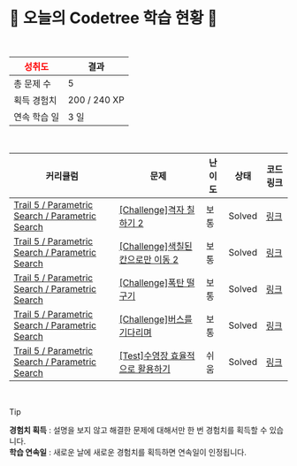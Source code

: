 # 🌲 오늘의 Codetree 학습 현황 🌲

<br />

| <span style="color:red;display:block;text-align:center;"> **성취도**</span> | 결과 |
|---|---|
| 총 문제 수 | 5 |
| 획득 경험치 | 200 / 240 XP |
| 연속 학습 일 | 3 일 |

<br />

|커리큘럼|문제|난이도|상태|코드 링크|
|---|---|---|---|---|
|[Trail 5 / Parametric Search / Parametric Search](https://www.codetree.ai/trail-info/intermediate-mid/)|[[Challenge]격자 칠하기 2](https://www.codetree.ai/trails/complete/curated-cards/challenge-painting-the-grid-2/)|보통|Solved|[링크](https://github.com/starboxxxx/CodindTest_CodeTree/blob/main/250613/%EA%B2%A9%EC%9E%90%20%EC%B9%A0%ED%95%98%EA%B8%B0%202/painting-the-grid-2.java)|
|[Trail 5 / Parametric Search / Parametric Search](https://www.codetree.ai/trail-info/intermediate-mid/)|[[Challenge]색칠된 칸으로만 이동 2](https://www.codetree.ai/trails/complete/curated-cards/challenge-move-to-the-colored-space-only-2/)|보통|Solved|[링크](https://github.com/starboxxxx/CodindTest_CodeTree/blob/main/250613/%EC%83%89%EC%B9%A0%EB%90%9C%20%EC%B9%B8%EC%9C%BC%EB%A1%9C%EB%A7%8C%20%EC%9D%B4%EB%8F%99%202/move-to-the-colored-space-only-2.java)|
|[Trail 5 / Parametric Search / Parametric Search](https://www.codetree.ai/trail-info/intermediate-mid/)|[[Challenge]폭탄 떨구기](https://www.codetree.ai/trails/complete/curated-cards/challenge-drop-the-bomb/)|보통|Solved|[링크](https://github.com/starboxxxx/CodindTest_CodeTree/blob/main/250613/%ED%8F%AD%ED%83%84%20%EB%96%A8%EA%B5%AC%EA%B8%B0/drop-the-bomb.java)|
|[Trail 5 / Parametric Search / Parametric Search](https://www.codetree.ai/trail-info/intermediate-mid/)|[[Challenge]버스를 기다리며](https://www.codetree.ai/trails/complete/curated-cards/challenge-waiting-for-the-bus/)|보통|Solved|[링크](https://github.com/starboxxxx/CodindTest_CodeTree/blob/main/250613/%EB%B2%84%EC%8A%A4%EB%A5%BC%20%EA%B8%B0%EB%8B%A4%EB%A6%AC%EB%A9%B0/waiting-for-the-bus.java)|
|[Trail 5 / Parametric Search / Parametric Search](https://www.codetree.ai/trail-info/intermediate-mid/)|[[Test]수영장 효율적으로 활용하기](https://www.codetree.ai/trails/complete/curated-cards/test-use-the-swimming-pool-efficiently/)|쉬움|Solved|[링크](https://github.com/starboxxxx/CodindTest_CodeTree/blob/main/250613/%EC%88%98%EC%98%81%EC%9E%A5%20%ED%9A%A8%EC%9C%A8%EC%A0%81%EC%9C%BC%EB%A1%9C%20%ED%99%9C%EC%9A%A9%ED%95%98%EA%B8%B0/use-the-swimming-pool-efficiently.java)|


<br />

> [!TIP]
> **경험치 획득** : 설명을 보지 않고 해결한 문제에 대해서만 한 번 경험치를 획득할 수 있습니다.  
> **학습 연속일** : 새로운 날에 새로운 경험치를 획득하면 연속일이 인정됩니다.

